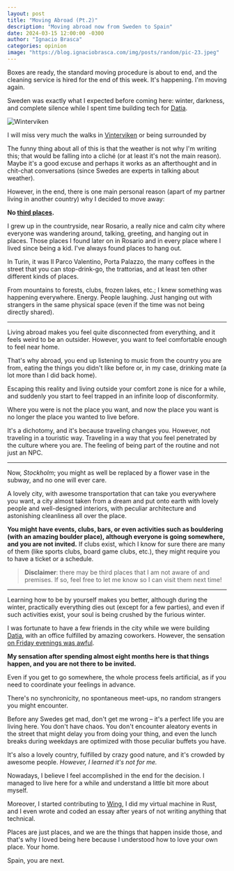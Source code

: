 ```yaml
---
layout: post
title: "Moving Abroad (Pt.2)"
description: "Moving abroad now from Sweden to Spain" 
date: 2024-03-15 12:00:00 -0300
author: "Ignacio Brasca"
categories: opinion
image: "https://blog.ignaciobrasca.com/img/posts/random/pic-23.jpeg"
---
```


Boxes are ready, the standard moving procedure is about to end, and the cleaning service is hired for the end of this week. It's happening. I'm moving again.

Sweden was exactly what I expected before coming here: winter, darkness, and complete silence while I spent time building tech for [Datia](https://datia.app).

![Winterviken](https://blog.ignaciobrasca.com/img/posts/random/pic-23.jpeg)

I will miss very much the walks in [Vinterviken](https://sv.wikipedia.org/wiki/Vinterviken) or being surrounded by

The funny thing about all of this is that the weather is not why I'm writing this; that would be falling into a cliché (or at least it's not the main reason). Maybe it's a good excuse and perhaps it works as an afterthought and in chit-chat conversations (since Swedes are experts in talking about weather).

However, in the end, there is one main personal reason (apart of my partner living in another country) why I decided to move away:

**No [third places](https://en.wikipedia.org/wiki/Third_place).**

I grew up in the countryside, near Rosario, a really nice and calm city where everyone was wandering around, talking, greeting, and hanging out in places. Those places I found later on in Rosario and in every place where I lived since being a kid. I've always found places to hang out.

In Turin, it was Il Parco Valentino, Porta Palazzo, the many coffees in the street that you can stop-drink-go, the trattorias, and at least ten other different kinds of places.

From mountains to forests, clubs, frozen lakes, etc.; I knew something was happening everywhere. Energy. People laughing. Just hanging out with strangers in the same physical space (even if the time was not being directly shared).

---

Living abroad makes you feel quite disconnected from everything, and it feels weird to be an outsider. However, you want to feel comfortable enough to feel near home.

That's why abroad, you end up listening to music from the country you are from, eating the things you didn't like before or, in my case, drinking mate (a lot more than I did back home).

Escaping this reality and living outside your comfort zone is nice for a while, and suddenly you start to feel trapped in an infinite loop of disconformity.

Where you were is not the place you want, and now the place you want is no longer the place you wanted to live before.

It's a dichotomy, and it's because traveling changes you. However, not traveling in a touristic way. Traveling in a way that you feel penetrated by the culture where you are. The feeling of being part of the routine and not just an NPC.

---

Now, *Stockholm*; you might as well be replaced by a flower vase in the subway, and no one will ever care.

A lovely city, with awesome transportation that can take you everywhere you want, a city almost taken from a dream and put onto earth with lovely people and well-designed interiors, with peculiar architecture and astonishing cleanliness all over the place.

**You might have events, clubs, bars, or even activities such as bouldering (with an amazing boulder place), although everyone is going somewhere, and you are not invited.** If clubs exist, which I know for sure there are many of them (like sports clubs, board game clubs, etc.), they might require you to have a ticket or a schedule.

> **Disclaimer**: there may be third places that I am not aware of and premises. If so, feel free to let me know so I can visit them next time!

---

Learning how to be by yourself makes you better, although during the winter, practically everything dies out (except for a few parties), and even if such activities exist, your soul is being crushed by the furious winter.

I was fortunate to have a few friends in the city while we were building [Datia](https://datia.app), with an office fulfilled by amazing coworkers. However, the sensation [on Friday evenings was awful](https://www.donegalwoman.ie/2018/01/23/weekend-depression-thing/).

**My sensation after spending almost eight months here is that things happen, and you are not there to be invited.**

Even if you get to go somewhere, the whole process feels artificial, as if you need to coordinate your feelings in advance.

There's no synchronicity, no spontaneous meet-ups, no random strangers you might encounter.

Before any Swedes get mad, don't get me wrong – it's a perfect life you are living here. You don't have chaos. You don't encounter aleatory events in the street that might delay you from doing your thing, and even the lunch breaks during weekdays are optimized with those peculiar buffets you have.

It's also a lovely country, fulfilled by crazy good nature, and it's crowded by awesome people. _However, I learned it's not for me._

Nowadays, I believe I feel accomplished in the end for the decision. I managed to live here for a while and understand a little bit more about myself.

Moreover, I started contributing to [Wing](https://winglang.io), I did my virtual machine in Rust, and I even wrote and coded an essay after years of not writing anything that technical.

Places are just places, and we are the things that happen inside those, and that's why I loved being here because I understood how to love your own place. Your home.

Spain, you are next.